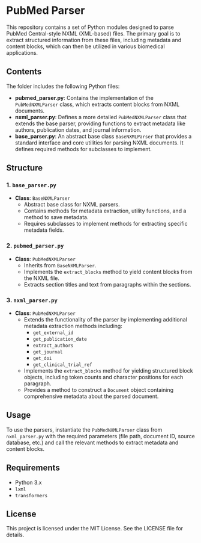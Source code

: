 # PubMed Parser

This repository contains a set of Python modules designed to parse PubMed Central-style NXML (XML-based) files. The primary goal is to extract structured information from these files, including metadata and content blocks, which can then be utilized in various biomedical applications.

## Contents

The folder includes the following Python files:

- **pubmed_parser.py**: Contains the implementation of the `PubMedNXMLParser` class, which extracts content blocks from NXML documents.
- **nxml_parser.py**: Defines a more detailed `PubMedNXMLParser` class that extends the base parser, providing functions to extract metadata like authors, publication dates, and journal information.
- **base_parser.py**: An abstract base class `BaseNXMLParser` that provides a standard interface and core utilities for parsing NXML documents. It defines required methods for subclasses to implement.

## Structure

### 1. `base_parser.py`
- **Class**: `BaseNXMLParser`
  - Abstract base class for NXML parsers.
  - Contains methods for metadata extraction, utility functions, and a method to save metadata.
  - Requires subclasses to implement methods for extracting specific metadata fields.

### 2. `pubmed_parser.py`
- **Class**: `PubMedNXMLParser`
  - Inherits from `BaseNXMLParser`.
  - Implements the `extract_blocks` method to yield content blocks from the NXML file.
  - Extracts section titles and text from paragraphs within the sections.

### 3. `nxml_parser.py`
- **Class**: `PubMedNXMLParser`
  - Extends the functionality of the parser by implementing additional metadata extraction methods including:
    - `get_external_id`
    - `get_publication_date`
    - `extract_authors`
    - `get_journal`
    - `get_doi`
    - `get_clinical_trial_ref`
  - Implements the `extract_blocks` method for yielding structured block objects, including token counts and character positions for each paragraph.
  - Provides a method to construct a `Document` object containing comprehensive metadata about the parsed document.

## Usage
To use the parsers, instantiate the `PubMedNXMLParser` class from `nxml_parser.py` with the required parameters (file path, document ID, source database, etc.) and call the relevant methods to extract metadata and content blocks.

## Requirements
- Python 3.x
- `lxml`
- `transformers`

## License
This project is licensed under the MIT License. See the LICENSE file for details.